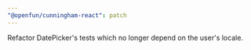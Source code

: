 ```yaml
---
"@openfun/cunningham-react": patch
---
```


Refactor DatePicker's tests which no longer depend on the user's locale.
